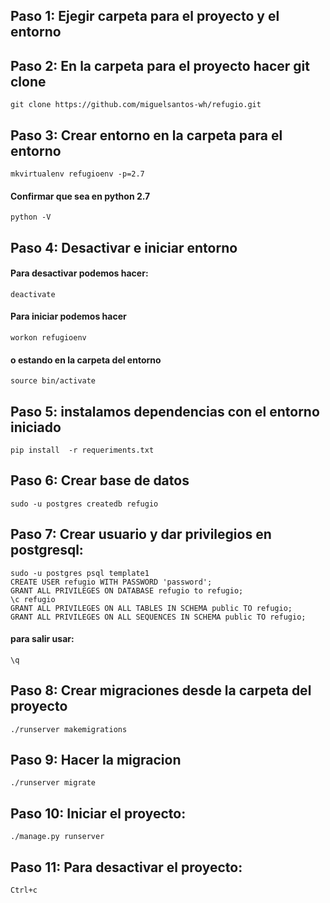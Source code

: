 ## Paso 1: Ejegir carpeta para el proyecto y el entorno
## Paso 2: En la carpeta para el proyecto hacer git clone
    git clone https://github.com/miguelsantos-wh/refugio.git
## Paso 3: Crear entorno en la carpeta para el entorno
    mkvirtualenv refugioenv -p=2.7
#### Confirmar que sea en python 2.7
    python -V
## Paso 4: Desactivar e iniciar entorno
#### Para desactivar podemos hacer:
    deactivate
#### Para iniciar podemos hacer
    workon refugioenv
#### o estando en la carpeta del entorno
    source bin/activate
## Paso 5: instalamos dependencias con el entorno iniciado
    pip install  -r requeriments.txt
## Paso 6: Crear base de datos
    sudo -u postgres createdb refugio
## Paso 7: Crear usuario y dar privilegios en postgresql:
    sudo -u postgres psql template1
    CREATE USER refugio WITH PASSWORD 'password';
    GRANT ALL PRIVILEGES ON DATABASE refugio to refugio;
    \c refugio
    GRANT ALL PRIVILEGES ON ALL TABLES IN SCHEMA public TO refugio;
    GRANT ALL PRIVILEGES ON ALL SEQUENCES IN SCHEMA public TO refugio;
#### para salir usar:
    \q
## Paso 8: Crear migraciones desde la carpeta del proyecto
    ./runserver makemigrations
## Paso 9: Hacer la migracion
    ./runserver migrate
## Paso 10: Iniciar el proyecto:
    ./manage.py runserver
## Paso 11: Para desactivar el proyecto:
    Ctrl+c

